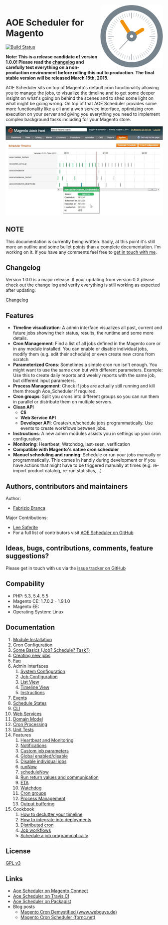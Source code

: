 <img align="right" style="float: right; height: 200px;" src="doc/images/Aoe_Scheduler_Icon.png">

# AOE Scheduler for Magento

[![Build Status](https://travis-ci.org/AOEpeople/Aoe_Scheduler.svg?branch=version1)](https://travis-ci.org/AOEpeople/Aoe_Scheduler)

**Note: This is a release candidate of version 1.0.0! Please read the [changelog](changelog.md) and carefully test everything on a non-production environment before rolling this out to production. The final stable version will be released March 15th, 2015.** 

AOE Scheduler sits on top of Magento's default cron functionality allowing you to manage the jobs, to visualize the timeline and to get some deeper insight on what's going on behind the scenes and to shed some light on what might be going wrong. On top of that AOE Scheduler provides some more functionality like a cli and a web service interface, optimizing cron execution on your server and giving you everything you need to implement complex background tasks including for your Magento store.

![](doc/images/timeline2.jpg)

## NOTE

This documentation is currently being written. Sadly, at this point it's still more an outline and some bullet points than a complete documentation. I'm working on it. If you have any comments feel free to [get in touch with me](https://twitter.com/fbrnc).

## Changelog

Version 1.0.0 is a major release. If your updating from version 0.X please check out the change log and verify everything is still working as expected after updating. 

[Changelog](changelog.md)

## Features

- **Timeline visualization**: A admin interface visualizes all past, current and future jobs showing their status, results, the runtime and some more details. 
- **Cron Management**: Find a list of all jobs defined in the Magento core or in any module installed. You can enable or disable individual jobs, modify them (e.g. edit their schedule) or even create new crons from scratch
- **Parameterized Crons**: Sometimes a simple cron run isn't enough. You might want to use the same cron but with different parameters. Example: Use this to create daily reports and weekly reports with the same job, but different input parameters.
- **Process Management**: Check if jobs are actually still running and kill them through Aoe_Scheduler if required.
- **Cron groups**: Split you crons into different groups so you can run them in parallel or distribute them on multiple servers.
- **Clean API**
	- **Cli**
	- **Web Service API**
	- **Developer API**: Create/run/schedule jobs programmatically. Use events to create workflows between jobs.
- **Instructions**: A new admin modules assists you in settings up your cron configuration.
- **Monitoring**: Heartbeat, Watchdog, last-seen, verification
- **Compatible with Magento's native cron scheduler**
- **Manuel scheduling and running**: Schedule or run your jobs manually or programmatically. This comes in handly during development or if you have actions that might have to be triggered manually at times (e.g. re-import product catalog, re-run statistics,...)


## Authors, contributors and maintainers

Author:
- [Fabrizio Branca](https://twitter.com/fbrnc)

Major Contributions:
- [Lee Saferite](https://twitter.com/leesaferite)
- For a full list of contributors visit [AOE Scheduler on GitHub](https://github.com/AOEpeople/Aoe_Scheduler/graphs/contributors)

## Ideas, bugs, contributions, comments, feature suggestions?

Please get in touch with us via the [issue tracker on GitHub](https://github.com/AOEpeople/Aoe_Scheduler/issues)

## Compability

- PHP: 5.3, 5.4, 5.5
- Magento CE: 1.7.0.2 - 1.9.1.0
- Magento EE: 
- Operating System: Linux

## Documentation

1. [Module Installation](doc/installation.md)
1. [Cron Configuration](doc/cron-configuration.md)
1. [Some Basics (Job? Schedule? Task?)](doc/basics.md)
1. [Creating new jobs](doc/create-job.md)
1. [Faq](doc/faq.md)
1. Admin Interfaces
    1. [System Configuration](doc/system-configuration.md)
    1. [Job Configuration](doc/job-configuration.md)
    1. [List View](doc/list-view.md)
    1. [Timeline View](doc/timeline.md)
    1. [Instructions](doc/instructions.md)
1. [Events](doc/events.md)
1. [Schedule States](doc/states.md)
1. [CLI](doc/cli.md)
1. [Web Services](doc/web-services.md)
1. [Domain Model](doc/domain-model.md)
1. [Cron Processing](doc/processing.md)
1. [Unit Tests](doc/tests.md) 
1. Features
    1. [Heartbeat and Monitoring](doc/heartbeat.md)
    1. [Notifications](doc/notifications.md)
    1. [Custom job parameters](doc/custom-job-parameters.md)
    1. [Global enabled/disable](doc/global-enable-disable.md)
    1. [Disable individual jobs](doc/disable-individual-jobs.md)
    1. [runNow](doc/run-now.md)
    1. [scheduleNow](doc/schedule-now.md)
    1. [Run return values and communication](doc/communication.md)
    1. [ETA](doc/eta.md)
    1. [Watchdog](doc/watchdog.md)
    1. [Cron groups](doc/cron-groups.md)
    1. [Process Management](doc/process-management.md)
    1. [Output buffering](doc/output-buffering.md) 
1. Cookbook
	1. [How to declutter your timeline](doc/declutter-timeline.md)
	1. [How to integrate into deployments](doc/deployment-integration.md) 
	1. [Distributed cron](doc/distributed.md)
    1. [Job workflows](doc/job-workflows.md)
    1. [Schedule a job programmatically](doc/programmatically.md)


## License

[GPL v3](LICENSE.txt)

## Links

- [Aoe Scheduler on Magento Connect](http://www.magentocommerce.com/magento-connect/aoe-scheduler.html)
- [Aoe Scheduler on Travis CI](https://travis-ci.org/AOEpeople/Aoe_Scheduler)
- [Aoe Scheduler on Packagist](https://packagist.org/packages/aoepeople/aoe_scheduler)
- Blog posts
	- [Magento Cron Demystified (www.webguys.de)](http://www.webguys.de/magento/tuerchen-08-magento-cron-demystified/)
	- [Magento Cron Scheduler (fbrnc.net)](http://fbrnc.net/blog/2011/03/magento-cron-scheduler)
